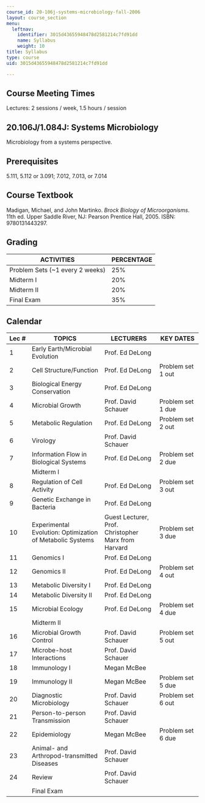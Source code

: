 ```yaml
---
course_id: 20-106j-systems-microbiology-fall-2006
layout: course_section
menu:
  leftnav:
    identifier: 3015d43655948478d2581214c7fd91dd
    name: Syllabus
    weight: 10
title: Syllabus
type: course
uid: 3015d43655948478d2581214c7fd91dd

---
```


Course Meeting Times
--------------------

Lectures: 2 sessions / week, 1.5 hours / session

20.106J/1.084J: Systems Microbiology
------------------------------------

Microbiology from a systems perspective.

Prerequisites
-------------

5.111, 5.112 or 3.091; 7.012, 7.013, or 7.014

Course Textbook
---------------

Madigan, Michael, and John Martinko. _Brock Biology of Microorganisms_. 11th ed. Upper Saddle River, NJ: Pearson Prentice Hall, 2005. ISBN: 9780131443297.

Grading
-------

| ACTIVITIES | PERCENTAGE |
| --- | --- |
| Problem Sets (~1 every 2 weeks) | 25% |
| Midterm I | 20% |
| Midterm II | 20% |
| Final Exam | 35% 

Calendar
--------

| Lec # | TOPICS | LECTURERS | KEY DATES |
| --- | --- | --- | --- |
| 1 | Early Earth/Microbial Evolution | Prof. Ed DeLong | &nbsp; |
| 2 | Cell Structure/Function | Prof. Ed DeLong | Problem set 1 out |
| 3 | Biological Energy Conservation | Prof. Ed DeLong | &nbsp; |
| 4 | Microbial Growth | Prof. David Schauer | Problem set 1 due |
| 5 | Metabolic Regulation | Prof. Ed DeLong | Problem set 2 out |
| 6 | Virology | Prof. David Schauer | &nbsp; |
| 7 | Information Flow in Biological Systems | Prof. Ed DeLong | Problem set 2 due |
| &nbsp; | Midterm I | &nbsp; |
| 8 | Regulation of Cell Activity | Prof. Ed DeLong | Problem set 3 out |
| 9 | Genetic Exchange in Bacteria | Prof. Ed DeLong | &nbsp; |
| 10 | Experimental Evolution: Optimization of Metabolic Systems | Guest Lecturer, Prof. Christopher Marx from Harvard | Problem set 3 due |
| 11 | Genomics I | Prof. Ed DeLong | &nbsp; |
| 12 | Genomics II | Prof. Ed DeLong | Problem set 4 out |
| 13 | Metabolic Diversity I | Prof. Ed DeLong | &nbsp; |
| 14 | Metabolic Diversity II | Prof. Ed DeLong | &nbsp; |
| 15 | Microbial Ecology | Prof. Ed DeLong | Problem set 4 due |
| &nbsp; | Midterm II | &nbsp; |
| 16 | Microbial Growth Control | Prof. David Schauer | Problem set 5 out |
| 17 | Microbe-host Interactions | Prof. David Schauer | &nbsp; |
| 18 | Immunology I | Megan McBee | &nbsp; |
| 19 | Immunology II | Megan McBee | Problem set 5 due |
| 20 | Diagnostic Microbiology | Prof. David Schauer | Problem set 6 out |
| 21 | Person-to-person Transmission | Prof. David Schauer | &nbsp; |
| 22 | Epidemiology | Megan McBee | Problem set 6 due |
| 23 | Animal- and Arthropod-transmitted Diseases | Prof. David Schauer | &nbsp; |
| 24 | Review | Prof. David Schauer | &nbsp; |
| &nbsp; | Final Exam | &nbsp; |